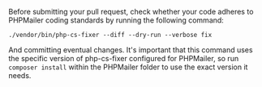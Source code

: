 Before submitting your pull request, check whether your code adheres to PHPMailer
coding standards by running the following command:

`./vendor/bin/php-cs-fixer --diff --dry-run --verbose fix `

And committing eventual changes. It's important that this command uses the specific version of php-cs-fixer configured for PHPMailer, so run `composer install` within the PHPMailer folder to use the exact version it needs.
